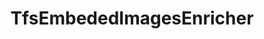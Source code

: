 ---
optionsClassName: TfsEmbededImagesEnricherOptions
optionsClassFullName: MigrationTools.Enrichers.TfsEmbededImagesEnricherOptions
configurationSamples:
- name: default
  description: 
  code: >-
    {
      "$type": "TfsEmbededImagesEnricherOptions",
      "Enabled": true
    }
  sampleFor: MigrationTools.Enrichers.TfsEmbededImagesEnricherOptions
description: missng XML code comments
className: TfsEmbededImagesEnricher
typeName: ProcessorEnrichers
architecture: v2
options:
- parameterName: Enabled
  type: Boolean
  description: If enabled this will run this migrator
  defaultValue: true
- parameterName: RefName
  type: String
  description: For internal use
  defaultValue: missng XML code comments
status: missng XML code comments
processingTarget: missng XML code comments
classFile: /src/MigrationTools.Clients.AzureDevops.ObjectModel/Enrichers/TfsEmbededImagesEnricher.cs
optionsClassFile: /src/MigrationTools.Clients.AzureDevops.ObjectModel/Enrichers/TfsEmbededImagesEnricherOptions.cs

redirectFrom: []
layout: reference
toc: true
permalink: /Reference/v2/ProcessorEnrichers/TfsEmbededImagesEnricher/
title: TfsEmbededImagesEnricher
categories:
- ProcessorEnrichers
- v2
topics:
- topic: notes
  path: /docs/Reference/v2/ProcessorEnrichers/TfsEmbededImagesEnricher-notes.md
  exists: false
  markdown: ''
- topic: introduction
  path: /docs/Reference/v2/ProcessorEnrichers/TfsEmbededImagesEnricher-introduction.md
  exists: false
  markdown: ''

---